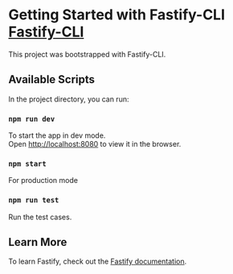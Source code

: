 # Getting Started with Fastify-CLI [Fastify-CLI](https://www.npmjs.com/package/fastify-cli)
This project was bootstrapped with Fastify-CLI.

## Available Scripts

In the project directory, you can run:

### `npm run dev`

To start the app in dev mode.\
Open [http://localhost:8080](http://localhost:8080) to view it in the browser.

### `npm start`

For production mode

### `npm run test`

Run the test cases.

## Learn More

To learn Fastify, check out the [Fastify documentation](https://www.fastify.io/docs/latest/).

